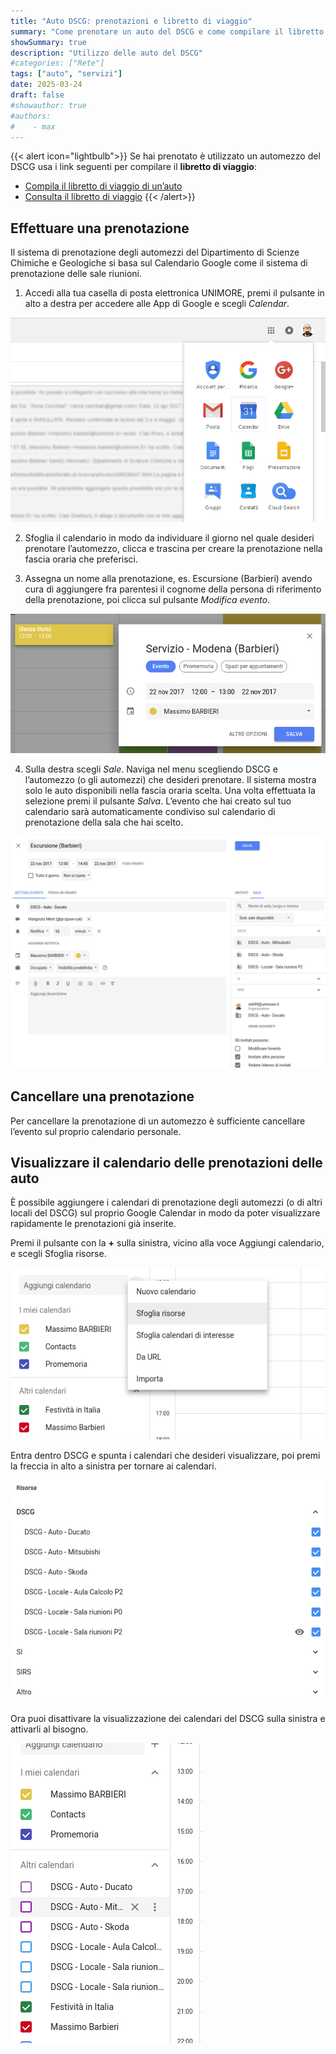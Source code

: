 ```yaml
---
title: "Auto DSCG: prenotazioni e libretto di viaggio"
summary: "Come prenotare un auto del DSCG e come compilare il libretto di viaggio"
showSummary: true
description: "Utilizzo delle auto del DSCG"
#categories: ["Rete"]
tags: ["auto", "servizi"]
date: 2025-03-24
draft: false
#showauthor: true
#authors:
#    - max
---
```

{{< alert icon="lightbulb">}}
Se hai prenotato è utilizzato un automezzo del DSCG usa i link seguenti per compilare il **libretto di viaggio**:
- [Compila il libretto di viaggio di un’auto](https://goo.gl/forms/VNW21vP6lCTETKGr1)
- [Consulta il libretto di viaggio](https://drive.google.com/open?id=16biorarseGNvOPEsGT92tWB8rkXb7NpSH9cmR5yWbzI)
{{< /alert>}}

## Effettuare una prenotazione
Il sistema di prenotazione degli automezzi del Dipartimento di Scienze Chimiche e Geologiche si basa sul Calendario Google come il sistema di prenotazione delle sale riunioni.

1. Accedi alla tua casella di posta elettronica UNIMORE, premi il pulsante in alto a destra per accedere alle App di Google e scegli *Calendar*.

![App di Goolge](appgoogle.png)

2. Sfoglia il calendario in modo da individuare il giorno nel quale desideri prenotare l’automezzo, clicca e trascina per creare la prenotazione nella fascia oraria che preferisci.

3. Assegna un nome alla prenotazione, es. Escursione (Barbieri) avendo cura di aggiungere fra parentesi il cognome della persona di riferimento della prenotazione, poi clicca sul pulsante *Modifica evento*.

![Prenotazion](prenotazione.png)

4. Sulla destra scegli *Sale*. Naviga nel menu scegliendo DSCG e l’automezzo (o gli automezzi) che desideri prenotare. Il sistema mostra solo le auto disponibili nella fascia oraria scelta. Una volta effettuata la selezione premi il pulsante *Salva*. L’evento che hai creato sul tuo calendario sarà automaticamente condiviso sul calendario di prenotazione della sala che hai scelto.

![Scegli auto](scegliauto.png)


## Cancellare una prenotazione
Per cancellare la prenotazione di un automezzo è sufficiente cancellare l’evento sul proprio calendario personale.

## Visualizzare il calendario delle prenotazioni delle auto
È possibile aggiungere i calendari di prenotazione degli automezzi (o di altri locali del DSCG) sul proprio Google Calendar in modo da poter visualizzare rapidamente le prenotazioni già inserite.

Premi il pulsante con la **+** sulla sinistra, vicino alla voce Aggiungi calendario, e scegli Sfoglia risorse.

![Prenotazione 1](prenotazione1.png)

Entra dentro DSCG e spunta i calendari che desideri visualizzare, poi premi la freccia in alto a sinistra per tornare ai calendari.

![Prenotazione 2](prenotazione2.png)

Ora puoi disattivare la visualizzazione dei calendari del DSCG sulla sinistra e attivarli al bisogno.

![Prenotazione 3](prenotazione3.png)
